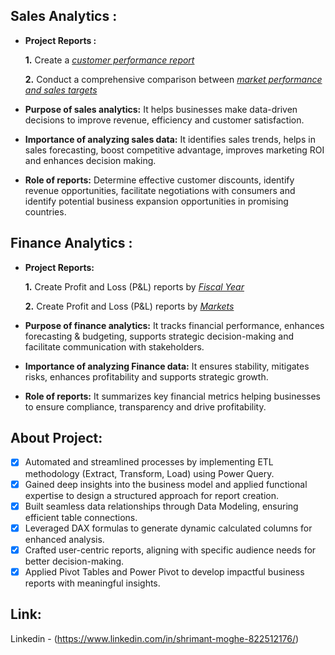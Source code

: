 ## Sales Analytics :


- **Project Reports :** 

    **1.** Create a _[customer performance report](https://github.com/Shriimant/Excel-Sales-Analytics/blob/main/Customer%20Performance%20Report.pdf)_

    **2.** Conduct a comprehensive comparison between _[market performance and sales targets](https://github.com/Shriimant/Excel-Sales-Analytics/blob/main/Market%20Performance%20vs%20Target%20Report.pdf)_

- **Purpose of sales analytics:** It helps businesses make data-driven decisions to improve revenue, efficiency and customer satisfaction.

- **Importance of analyzing sales data:** It identifies sales trends, helps in sales forecasting, boost competitive advantage, improves marketing ROI and enhances decision making.

- **Role of reports:** Determine effective customer discounts, identify revenue opportunities, facilitate negotiations with consumers and identify potential business expansion opportunities in promising countries.


## Finance Analytics :

- **Project Reports:** 

    **1.** Create Profit and Loss (P&L) reports by _[Fiscal Year](https://github.com/Shriimant/Excel-Sales-Analytics/blob/main/P%26L%20Statement%20by%20Fiscal%20Year.pdf)_

   **2.** Create Profit and Loss (P&L) reports by _[Markets](https://github.com/Shriimant/Excel-Sales-Analytics/blob/main/P%26L%20Statement%20by%20Markets.pdf)_
- **Purpose of finance analytics:** It tracks financial performance, enhances forecasting & budgeting, supports strategic decision-making and facilitate communication with stakeholders.

- **Importance of analyzing Finance data:**  It ensures stability, mitigates risks, enhances profitability and supports strategic growth.

- **Role of reports:** It summarizes key financial metrics helping businesses to ensure compliance, transparency and drive profitability.


## About Project:
- [x]	 Automated and streamlined processes by implementing ETL methodology (Extract, Transform, Load) using Power Query.
- [x]	 Gained deep insights into the business model and applied functional expertise to design a structured approach for report creation. 
- [x]  Built seamless data relationships through Data Modeling, ensuring efficient table connections.
- [x]	 Leveraged DAX formulas to generate dynamic calculated columns for enhanced analysis.
- [x]   Crafted user-centric reports, aligning with specific audience needs for better decision-making.
- [x]  Applied Pivot Tables and Power Pivot to develop impactful business reports with meaningful insights. 

## Link: 
 Linkedin - (https://www.linkedin.com/in/shrimant-moghe-822512176/)
